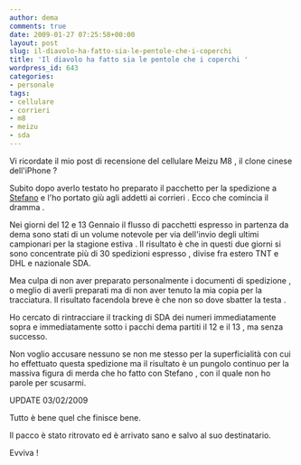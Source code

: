 ```yaml
---
author: dema
comments: true
date: 2009-01-27 07:25:58+00:00
layout: post
slug: il-diavolo-ha-fatto-sia-le-pentole-che-i-coperchi
title: 'Il diavolo ha fatto sia le pentole che i coperchi '
wordpress_id: 643
categories:
- personale
tags:
- cellulare
- corrieri
- m8
- meizu
- sda
---
```


Vi ricordate il mio post di recensione del cellulare Meizu M8 , il clone cinese dell'iPhone ?

Subito dopo averlo testato ho preparato il pacchetto per la spedizione a [Stefan](http://blog.quintarelli.it/)[o](http://blog.quintarelli.it/) e l'ho portato giù agli addetti ai corrieri . Ecco che comincia il dramma .

Nei giorni del 12 e 13 Gennaio il flusso di pacchetti espresso in partenza da dema sono stati di un volume notevole per via dell'invio degli ultimi campionari per la stagione estiva . Il risultato è che in questi due giorni si sono concentrate più di 30 spedizioni espresso , divise fra estero TNT e DHL e nazionale SDA.

Mea culpa di non aver preparato personalmente i documenti di spedizione , o meglio di averli preparati ma di non aver tenuto la mia copia per la tracciatura. Il risultato facendola breve è che non so dove sbatter la testa .

Ho cercato di rintracciare il tracking di SDA dei numeri immediatamente sopra e immediatamente sotto i pacchi dema partiti il 12 e il 13 , ma senza successo.

Non voglio accusare nessuno se non me stesso per la superficialità con cui ho effettuato questa spedizione ma il risultato è un pungolo continuo per la massiva figura di merda che ho fatto con Stefano , con il quale non ho parole per scusarmi.

UPDATE 03/02/2009

Tutto è bene quel che finisce bene.

Il pacco è stato ritrovato ed è arrivato sano e salvo al suo destinatario.

Evviva !
